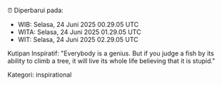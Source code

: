 ⏰ Diperbarui pada:
- WIB: Selasa, 24 Juni 2025 00.29.05 UTC
- WITA: Selasa, 24 Juni 2025 01.29.05 UTC
- WIT: Selasa, 24 Juni 2025 02.29.05 UTC

Kutipan Inspiratif:
"Everybody is a genius. But if you judge a fish by its ability to climb a tree, it will live its whole life believing that it is stupid."


Kategori: inspirational

